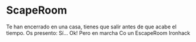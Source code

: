 # ScapeRoom

Te han encerrado en una casa, tienes que salir antes de que acabe el tiempo. Os presento: Sí... Ok! Pero en marcha Co un EscapeRoom Ironhack
